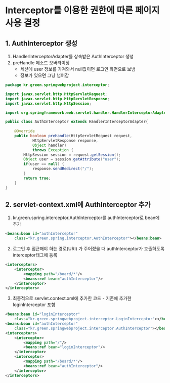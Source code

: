 # Interceptor를 이용한 권한에 따른 페이지 사용 결정

## 1. AuthInterceptor 생성

1. HandlerInterceptorAdapter를 상속받은 AuthInterceptor 생성
2. preHandle 메소드 오버라이딩
   * 세션에 user 정보를 가져와서 null값이면 로그인 화면으로 보냄
   * 정보가 있으면 그냥 넘어감

```java
package kr.green.springwebproject.interceptor;

import javax.servlet.http.HttpServletRequest;
import javax.servlet.http.HttpServletResponse;
import javax.servlet.http.HttpSession;

import org.springframework.web.servlet.handler.HandlerInterceptorAdapter;

public class AuthInterceptor extends HandlerInterceptorAdapter{
	
	@Override
	public boolean preHandle(HttpServletRequest request, 
			HttpServletResponse response, 
			Object handler)
			throws Exception {
		HttpSession session = request.getSession();
		Object user = session.getAttribute("user");
		if(user == null) {
			response.sendRedirect("/");
		}
		return true;
	}
}
```

## 2. servlet-context.xml에 AuthInterceptor 추가

1. kr.green.spring.interceptor.AuthInterceptor를 authInterceptor로 bean에 추가

```xml
<beans:bean id="authInterceptor" 
	class="kr.green.spring.interceptor.AuthInterceptor"></beans:bean>
```

2. 로그인 후 접근해야 하는 경로(URI) 가 주어졌을 때 authInterceptor가 호출하도록 interceptor태그에 등록

```xml
<interceptors>
	<interceptor>
        <mapping path="/board/*"/>
        <beans:ref bean="authInterceptor"/>
	</interceptor>
</interceptors>
```

3. 최종적으로 servlet.context.xml에 추가한 코드 - 기존에 추가한 loginInterceptor 포함

```xml
<beans:bean id="loginInterceptor" 
	class="kr.green.springwebproject.interceptor.LoginInterceptor"></beans:bean>
<beans:bean id="authInterceptor" 
	class="kr.green.springwebproject.interceptor.AuthInterceptor"></beans:bean>
<interceptors>
    <interceptor>
        <mapping path="/"/>
        <beans:ref bean="loginInterceptor"/>
    </interceptor>
    <interceptor>
        <mapping path="/board/*"/>
        <beans:ref bean="authInterceptor"/>
    </interceptor>
</interceptors>
```

